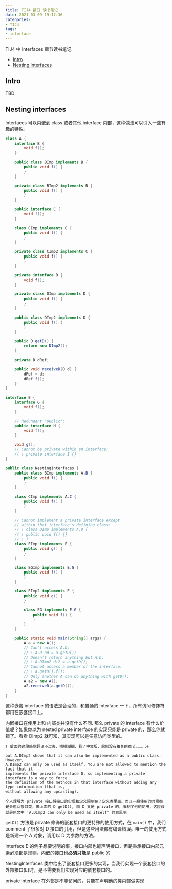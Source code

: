 ```yaml
---
title: TIJ4 接口 读书笔记 
date: 2021-03-09 19:17:36
categories:
- TIJ4
tags:
- interface
---
```


TIJ4 中 Interfaces 章节读书笔记

- [Intro](#intro)
- [Nesting interfaces](#nesting-interfaces)

## Intro

TBD

## Nesting interfaces

Interfaces 可以内嵌到 class 或者其他 interface 内部，这种做法可以引入一些有趣的特性。

```java
class A {
    interface B {
        void f();
    }

    public class BImp implements B {
        public void f() {
        }
    }

    private class BImp2 implements B {
        public void f() {
        }
    }

    public interface C {
        void f();
    }

    class CImp implements C {
        public void f() {
        }
    }

    private class CImp2 implements C {
        public void f() {
        }
    }

    private interface D {
        void f();
    }

    private class DImp implements D {
        public void f() {
        }
    }

    public class DImp2 implements D {
        public void f() {
        }
    }

    public D getD() {
        return new DImp2();
    }

    private D dRef;

    public void receiveD(D d) {
        dRef = d;
        dRef.f();
    }
}

interface E {
    interface G {
        void f();
    }

    // Redundant "public":
    public interface H {
        void f();
    }

    void g();
    // Cannot be private within an interface:
    // ! private interface I {}
}

public class NestingInterfaces {
    public class BImp implements A.B {
        public void f() {
        }
    }

    class CImp implements A.C {
        public void f() {
        }
    }

    // Cannot implement a private interface except
    // within that interface’s defining class:
    // ! class DImp implements A.D {
    // ! public void f() {}
    // ! }
    class EImp implements E {
        public void g() {
        }
    }

    class EGImp implements E.G {
        public void f() {
        }
    }

    class EImp2 implements E {
        public void g() {
        }

        class EG implements E.G {
            public void f() {
            }
        }
    }

    public static void main(String[] args) {
        A a = new A();
        // Can’t access A.D:
        // ! A.D ad = a.getD();
        // Doesn’t return anything but A.D:
        // ! A.DImp2 di2 = a.getD();
        // Cannot access a member of the interface:
        // ! a.getD().f();
        // Only another A can do anything with getD():
        A a2 = new A();
        a2.receiveD(a.getD());
    }
}
```

这种嵌套 interface 的语法是合理的，和普通的 interface 一下，所有访问修饰符都用在嵌套接口上。

内嵌接口在使用上和 内部类并没有什么不同. 那么 private 的 interface 有什么价值呢？如果你以为 nested private interface 的实现只能是 private 的，那么你就错了。看看 DImp2 就可知，其实现可以是任意访问类型的。

```
! 后面的这段感觉翻译不过去，模模糊糊，看了中文版，貌似没有相关的章节。。。。汗

but A.DImp2 shows that it can also be implemented as a public class. However,
A.DImp2 can only be used as itself. You are not allowed to mention the fact that it
implements the private interface D, so implementing a private interface is a way to force
the definition of the methods in that interface without adding any type information (that is,
without allowing any upcasting).

个人理解为 private 接口将接口的实现和定义限制在了定义类里面。而且一般使用的时候都是会返回接口类，像上面的 D getD(), 而 D 又是 private 的，限制了他的使用，这应该就是原文中 'A.DImp2 can only be used as itself' 的意思吧
```

`getD()` 方法是 private 修饰的嵌套接口的更特殊的使用方式，在 `main()` 中，我们 comment 了很多对 D 接口的引用，但是这些用法都有编译错误。唯一的使用方式是新建一个 A 对象，调用以 D 为参数的方法。

Interface E 的例子想要说明的事，接口内部也能声明接口，但是秉承接口内部元素必须都是规则，内嵌的接口也**必须只能**是 public 的

Nestinglnterfaces 类中给出了嵌套接口更多的实现，当我们实现一个嵌套接口的外部接口(E)时，是不需要我们实现对应的嵌套接口的。

private interface 在外部是不能访问的，只能在声明他的类内部做实现
